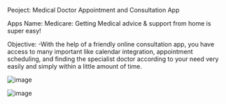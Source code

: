  
Peoject: Medical Doctor Appointment and Consultation App


Apps Name: Medicare: Getting Medical advice & support from home is super easy!


Objective:
-With the help of a friendly online consultation app, you have access to many important like calendar integration, appointment scheduling, and finding the specialist doctor according to your need very easily and simply within a little amount of time. 

 

![image](https://github.com/fazlynz/-health/assets/31564681/59467456-2fcd-4217-a462-9d0b1725d66b)

![image](https://github.com/fazlynz/-health/assets/31564681/962ad2d0-1ff4-45f1-b285-dcc6a4ff3a14)






